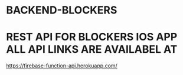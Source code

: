 # BACKEND-BLOCKERS

# REST API FOR BLOCKERS IOS APP ALL API LINKS  ARE AVAILABEL AT 

https://firebase-function-api.herokuapp.com/ 

